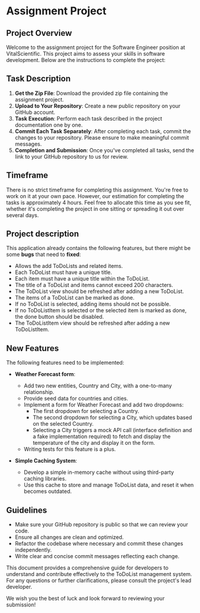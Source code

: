 ﻿# Assignment Project

## Project Overview

Welcome to the assignment project for the Software Engineer position at VitalScientific. This project aims to assess your skills in software development. Below are the instructions to complete the project:

## Task Description
1. **Get the Zip File**: Download the provided zip file containing the assignment project.
2. **Upload to Your Repository**: Create a new public repository on your GitHub account.
3. **Task Execution**: Perform each task described in the project documentation one by one.
4. **Commit Each Task Separately**: After completing each task, commit the changes to your repository. Please ensure to make meaningful commit messages.
5. **Completion and Submission**: Once you've completed all tasks, send the link to your GitHub repository to us for review.

## Timeframe
There is no strict timeframe for completing this assignment. You're free to work on it at your own pace. However, our estimation for completing the tasks is approximately 4 hours. Feel free to allocate this time as you see fit, whether it's completing the project in one sitting or spreading it out over several days.

## Project description
This application already contains the following features, but there might be some **bugs** that need to **fixed**:

  - Allows the add ToDoLists and related items.
  - Each ToDoList must have a unique title.
  - Each item must have a unique title within the ToDoList.
  - The title of a ToDoList and items cannot exceed 200 characters.
  - The ToDoList view should be refreshed after adding a new ToDoList.
  - The items of a ToDoList can be marked as done.
  - If no ToDoList is selected, adding items should not be possible.
  - If no ToDoListItem is selected or the selected item is marked as done, the done button should be disabled.
  - The ToDoListItem view should be refreshed after adding a new ToDoListItem.

## New Features
The following features need to be implemented:
- **Weather Forecast form**:
  - Add two new entities, Country and City, with a one-to-many relationship.
  - Provide seed data for countries and cities.
  - Implement a form for Weather Forecast and add two dropdowns:
    - The first dropdown for selecting a Country.
    - The second dropdown for selecting a City, which updates based on the selected Country.
    - Selecting a City triggers a mock API call (interface definition and a fake implementation required) to fetch and display the temperature of the city and display it on the form.
  - Writing tests for this feature is a plus.

- **Simple Caching System**:
  - Develop a simple in-memory cache without using third-party caching libraries.
  - Use this cache to store and manage ToDoList data, and reset it when becomes outdated.

## Guidelines
- Make sure your GitHub repository is public so that we can review your code.
- Ensure all changes are clean and optimized.
- Refactor the codebase where necessary and commit these changes independently.
- Write clear and concise commit messages reflecting each change.

This document provides a comprehensive guide for developers to understand and contribute effectively to the ToDoList management system. For any questions or further clarifications, please consult the project's lead developer.

We wish you the best of luck and look forward to reviewing your submission!